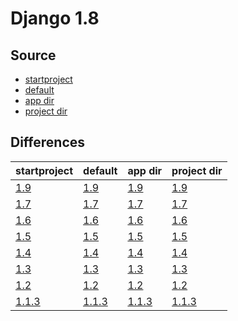 # Django 1.8 #

## Source ##

-   [startproject](https://github.com/fmierlo/django-default-settings/blob/master/release/1.8/startproject_settings.py)
-   [default](https://github.com/fmierlo/django-default-settings/blob/master/release/1.8/default_settings.py)
-   [app dir](https://github.com/fmierlo/django-default-settings/blob/master/release/1.8/app)
-   [project dir](https://github.com/fmierlo/django-default-settings/blob/master/release/1.8/project)

## Differences ##

| startproject | default | app dir | project dir |
| --- | --- | --- | --- |
| [1.9](https://github.com/fmierlo/django-default-settings/blob/master/diff/1.8/startproject_1.9_1.8.diff) | [1.9](https://github.com/fmierlo/django-default-settings/blob/master/diff/1.8/default_1.9_1.8.diff) | [1.9](https://github.com/fmierlo/django-default-settings/blob/master/diff/1.8/app_1.9_1.8.diff) | [1.9](https://github.com/fmierlo/django-default-settings/blob/master/diff/1.8/project_1.9_1.8.diff) |
| [1.7](https://github.com/fmierlo/django-default-settings/blob/master/diff/1.8/startproject_1.7_1.8.diff) | [1.7](https://github.com/fmierlo/django-default-settings/blob/master/diff/1.8/default_1.7_1.8.diff) | [1.7](https://github.com/fmierlo/django-default-settings/blob/master/diff/1.8/app_1.7_1.8.diff) | [1.7](https://github.com/fmierlo/django-default-settings/blob/master/diff/1.8/project_1.7_1.8.diff) |
| [1.6](https://github.com/fmierlo/django-default-settings/blob/master/diff/1.8/startproject_1.6_1.8.diff) | [1.6](https://github.com/fmierlo/django-default-settings/blob/master/diff/1.8/default_1.6_1.8.diff) | [1.6](https://github.com/fmierlo/django-default-settings/blob/master/diff/1.8/app_1.6_1.8.diff) | [1.6](https://github.com/fmierlo/django-default-settings/blob/master/diff/1.8/project_1.6_1.8.diff) |
| [1.5](https://github.com/fmierlo/django-default-settings/blob/master/diff/1.8/startproject_1.5_1.8.diff) | [1.5](https://github.com/fmierlo/django-default-settings/blob/master/diff/1.8/default_1.5_1.8.diff) | [1.5](https://github.com/fmierlo/django-default-settings/blob/master/diff/1.8/app_1.5_1.8.diff) | [1.5](https://github.com/fmierlo/django-default-settings/blob/master/diff/1.8/project_1.5_1.8.diff) |
| [1.4](https://github.com/fmierlo/django-default-settings/blob/master/diff/1.8/startproject_1.4_1.8.diff) | [1.4](https://github.com/fmierlo/django-default-settings/blob/master/diff/1.8/default_1.4_1.8.diff) | [1.4](https://github.com/fmierlo/django-default-settings/blob/master/diff/1.8/app_1.4_1.8.diff) | [1.4](https://github.com/fmierlo/django-default-settings/blob/master/diff/1.8/project_1.4_1.8.diff) |
| [1.3](https://github.com/fmierlo/django-default-settings/blob/master/diff/1.8/startproject_1.3_1.8.diff) | [1.3](https://github.com/fmierlo/django-default-settings/blob/master/diff/1.8/default_1.3_1.8.diff) | [1.3](https://github.com/fmierlo/django-default-settings/blob/master/diff/1.8/app_1.3_1.8.diff) | [1.3](https://github.com/fmierlo/django-default-settings/blob/master/diff/1.8/project_1.3_1.8.diff) |
| [1.2](https://github.com/fmierlo/django-default-settings/blob/master/diff/1.8/startproject_1.2_1.8.diff) | [1.2](https://github.com/fmierlo/django-default-settings/blob/master/diff/1.8/default_1.2_1.8.diff) | [1.2](https://github.com/fmierlo/django-default-settings/blob/master/diff/1.8/app_1.2_1.8.diff) | [1.2](https://github.com/fmierlo/django-default-settings/blob/master/diff/1.8/project_1.2_1.8.diff) |
| [1.1.3](https://github.com/fmierlo/django-default-settings/blob/master/diff/1.8/startproject_1.1.3_1.8.diff) | [1.1.3](https://github.com/fmierlo/django-default-settings/blob/master/diff/1.8/default_1.1.3_1.8.diff) | [1.1.3](https://github.com/fmierlo/django-default-settings/blob/master/diff/1.8/app_1.1.3_1.8.diff) | [1.1.3](https://github.com/fmierlo/django-default-settings/blob/master/diff/1.8/project_1.1.3_1.8.diff) |
